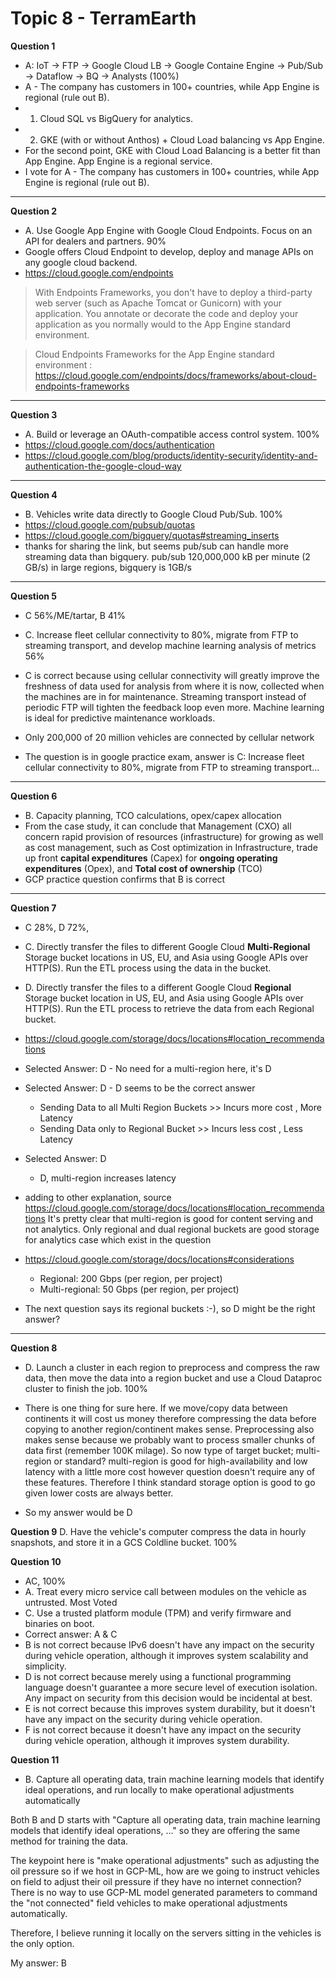 # Topic 8 - TerramEarth

**Question 1**

- A: IoT -> FTP -> Google Cloud LB -> Google Containe Engine -> Pub/Sub -> Dataflow -> BQ -> Analysts (100%)
- A - The company has customers in 100+ countries, while App Engine is regional (rule out B).
- 1. Cloud SQL vs BigQuery for analytics.
- 2. GKE (with or without Anthos) + Cloud Load balancing vs App Engine.
- For the second point, GKE with Cloud Load Balancing is a better fit than App Engine. App Engine is a regional service.
- I vote for A - The company has customers in 100+ countries, while App Engine is regional (rule out B).

<hr />

**Question 2**

- A. Use Google App Engine with Google Cloud Endpoints. Focus on an API for dealers and partners. 90%
- Google offers Cloud Endpoint to develop, deploy and manage APIs on any google cloud backend.
- https://cloud.google.com/endpoints

> With Endpoints Frameworks, you don't have to deploy a third-party web server (such as Apache Tomcat or Gunicorn) with your application. You annotate or decorate the code and deploy your application as you normally would to the App Engine standard environment.

> Cloud Endpoints Frameworks for the App Engine standard environment : https://cloud.google.com/endpoints/docs/frameworks/about-cloud-endpoints-frameworks

<hr />

**Question 3**

- A. Build or leverage an OAuth-compatible access control system. 100%
- https://cloud.google.com/docs/authentication
- https://cloud.google.com/blog/products/identity-security/identity-and-authentication-the-google-cloud-way

<hr />

**Question 4**

- B. Vehicles write data directly to Google Cloud Pub/Sub. 100%
- https://cloud.google.com/pubsub/quotas
- https://cloud.google.com/bigquery/quotas#streaming_inserts
- thanks for sharing the link, but seems pub/sub can handle more streaming data than bigquery. pub/sub 120,000,000 kB per minute (2 GB/s) in large regions, bigquery is 1GB/s

<hr />

**Question 5**

- C 56%/ME/tartar, B 41%
- C. Increase fleet cellular connectivity to 80%, migrate from FTP to streaming transport, and develop machine learning analysis of metrics 56%

- C is correct because using cellular connectivity will greatly improve the freshness of data used for analysis from where it is now, collected when the machines are in for maintenance. Streaming transport instead of periodic FTP will tighten the feedback loop even more. Machine learning is ideal for predictive maintenance workloads.
- Only 200,000 of 20 million vehicles are connected by cellular network
- The question is in google practice exam, answer is C: Increase fleet cellular connectivity to 80%, migrate from FTP to streaming transport...
<hr />

**Question 6**

- B. Capacity planning, TCO calculations, opex/capex allocation
- From the case study, it can conclude that Management (CXO) all concern rapid provision of resources (infrastructure) for growing as well as cost management, such as Cost optimization in Infrastructure, trade up front **capital expenditures** (Capex) for **ongoing operating expenditures** (Opex), and **Total cost of ownership** (TCO)
- GCP practice question confirms that B is correct

<hr />

**Question 7**

- C 28%, D 72%,
- C. Directly transfer the files to different Google Cloud **Multi-Regional** Storage bucket locations in US, EU, and Asia using Google APIs over HTTP(S). Run the ETL process using the data in the bucket.
- D. Directly transfer the files to a different Google Cloud **Regional** Storage bucket location in US, EU, and Asia using Google APIs over HTTP(S). Run the ETL process to retrieve the data from each Regional bucket.

- https://cloud.google.com/storage/docs/locations#location_recommendations

- Selected Answer: D - No need for a multi-region here, it's D
- Selected Answer: D - D seems to be the correct answer
  - Sending Data to all Multi Region Buckets >> Incurs more cost , More Latency
  - Sending Data only to Regional Bucket >> Incurs less cost , Less Latency
- Selected Answer: D
  - D, multi-region increases latency
- adding to other explanation, source https://cloud.google.com/storage/docs/locations#location_recommendations
  It's pretty clear that multi-region is good for content serving and not analytics. Only regional and dual regional buckets are good storage for analytics case which exist in the question

- https://cloud.google.com/storage/docs/locations#considerations
  - Regional: 200 Gbps (per region, per project)
  - Multi-regional: 50 Gbps (per region, per project)
- The next question says its regional buckets :-), so D might be the right answer?

<hr />

**Question 8**

- D. Launch a cluster in each region to preprocess and compress the raw data, then move the data into a region bucket and use a Cloud Dataproc cluster to finish the job. 100%

- There is one thing for sure here. If we move/copy data between continents it will cost us money therefore compressing the data before copying to another region/continent makes sense.
  Preprocessing also makes sense because we probably want to process smaller chunks of data first (remember 100K milage).
  So now type of target bucket; multi-region or standard? multi-region is good for high-availability and low latency with a little more cost however question doesn't require any of these features.
  Therefore I think standard storage option is good to go given lower costs are always better.

- So my answer would be D

**Question 9**
D. Have the vehicle's computer compress the data in hourly snapshots, and store it in a GCS Coldline bucket. 100%

**Question 10**

- AC, 100%
- A. Treat every micro service call between modules on the vehicle as untrusted. Most Voted
- C. Use a trusted platform module (TPM) and verify firmware and binaries on boot.
- Correct answer: A & C
- B is not correct because IPv6 doesn't have any impact on the security during vehicle operation, although it improves system scalability and simplicity.
- D is not correct because merely using a functional programming language doesn't guarantee a more secure level of execution isolation. Any impact on security from this decision would be incidental at best.
- E is not correct because this improves system durability, but it doesn't have any impact on the security during vehicle operation.
- F is not correct because it doesn't have any impact on the security during vehicle operation, although it improves system durability.

**Question 11**

- B. Capture all operating data, train machine learning models that identify ideal operations, and run locally to make operational adjustments automatically

Both B and D starts with "Capture all operating data, train machine learning models that identify ideal operations, ..." so they are offering the same method for training the data.

The keypoint here is "make operational adjustments" such as adjusting the oil pressure so if we host in GCP-ML, how are we going to instruct vehicles on field to adjust their oil pressure if they have no internet connection? There is no way to use GCP-ML model generated parameters to command the "not connected" field vehicles to make operational adjustments automatically.

Therefore, I believe running it locally on the servers sitting in the vehicles is the only option.

My answer: B
